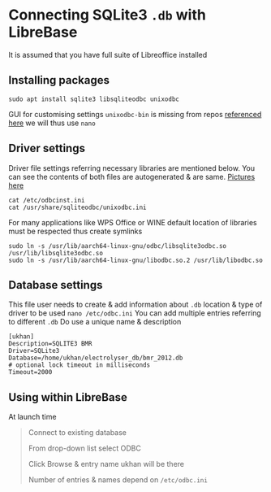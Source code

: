 # Connecting SQLite3 `.db` with LibreBase
It is assumed that you have full suite of Libreoffice installed

## Installing packages
```
sudo apt install sqlite3 libsqliteodbc unixodbc
```
GUI for customising settings `unixodbc-bin` is missing from repos [referenced here](https://wiki.openoffice.org/wiki/Documentation/How_Tos/Using_SQLite_With_OpenOffice.org) we will thus use `nano`

## Driver settings
Driver file settings referring necessary libraries are mentioned below. You can see the contents of both files are autogenerated & are same. [Pictures here](https://ask.libreoffice.org/t/base-how-to-connect-to-an-sqlite-database/29293/2)
```
cat /etc/odbcinst.ini
cat /usr/share/sqliteodbc/unixodbc.ini
```
For many applications like WPS Office or WINE default location of libraries must be respected thus create symlinks
```
sudo ln -s /usr/lib/aarch64-linux-gnu/odbc/libsqlite3odbc.so /usr/lib/libsqlite3odbc.so
sudo ln -s /usr/lib/aarch64-linux-gnu/libodbc.so.2 /usr/lib/libodbc.so
```

## Database settings
This file user needs to create & add information about `.db` location & type of driver to be used `nano /etc/odbc.ini` You can add multiple entries referring to different `.db` Do use a unique name & description
```
[ukhan]
Description=SQLITE3 BMR
Driver=SQLite3
Database=/home/ukhan/electrolyser_db/bmr_2012.db
# optional lock timeout in milliseconds
Timeout=2000
```
## Using within LibreBase
At launch time
> Connect to existing database
> 
> From drop-down list select ODBC
> 
> Click Browse & entry name ukhan will be there
> 
> Number of entries & names depend on `/etc/odbc.ini`
